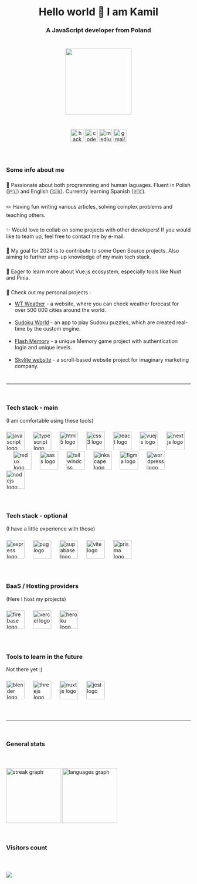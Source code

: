 <h1 align="center">Hello world 👋 I am Kamil</h1>

###

<h3 align="center">A JavaScript developer from Poland</h3>

###

<br>

<div align="center">
  <img height="180" src="https://avatars.githubusercontent.com/u/76244675?s=400&u=2d7f35231fa3b3afca81175f7ae23390a01ab75c&v=4"  />
</div>

###

<br>

<div align="center">
  <img src="https://img.shields.io/static/v1?message=HackerRank&logo=hackerrank&label=&color=2EC866&logoColor=white&labelColor=&style=flat" height="35" alt="hackerrank logo"  />
  <img src="https://img.shields.io/static/v1?message=Codepen&logo=codepen&label=&color=000000&logoColor=white&labelColor=&style=flat" height="35" alt="codepen logo"  />
  <img src="https://img.shields.io/static/v1?message=Medium&logo=medium&label=&color=12100E&logoColor=white&labelColor=&style=flat" height="35" alt="medium logo"  />
  <img src="https://img.shields.io/static/v1?message=Gmail&logo=gmail&label=&color=D14836&logoColor=white&labelColor=&style=flat" height="35" alt="gmail logo"  />
</div>

###

<br clear="both">

<h3 align="left">Some info about me</h3>

###

<p align="left">📖 Passionate about both programming and  human laguages. Fluent in Polish (🇵🇱) and English (🇬🇧). Currently learning Spanish (🇪🇸).</p>

###

<p align="left">✏️ Having fun writing various articles, solving complex problems and teaching others.</p>

###

<p align="left">✨ Would love to collab on some projects with other developers! If you would like to team up, feel free to contact me by e-mail.</p>

###

<p align="left">🎯 My goal for 2024 is to contribute  to some Open Source projects. Also aiming to further amp-up knowledge of  my main tech stack.</p>

###

<p align="left">🌱 Eager to learn more about Vue.js ecosystem, especially tools like Nuxt and Pinia.</p>

###

<p align="left">🚀 Check out my personal projects : </p>

* [WT Weather](https://wtweather.cyclic.app) - a website, where you can check weather forecast for over 500 000 cities around the world.  <br> <br>
* [Sudoku World](https://sudokuworld.onrender.com) - an app to play Sudoku puzzles, which are created real-time by the custom engine. <br> <br>
* [Flash Memory](https://flash-memory.vercel.app) - a unique Memory game project with authentication login and unique levels. <br> <br>
* [Skylite website](https://skylitesite.web.app) - a scroll-based website project for imaginary marketing company. <br> <br>

###

<hr>

<br>

<h3>Tech stack - main</h3> (I am comfortable using these tools)

###

<div>
  <img src="https://skillicons.dev/icons?i=js" height="50" alt="javascript logo"  />
  <img width="15" />
  <img src="https://skillicons.dev/icons?i=ts" height="50" alt="typescript logo"  />
  <img width="15" />
  <img src="https://skillicons.dev/icons?i=html" height="50" alt="html5 logo"  />
  <img width="15" />
  <img src="https://skillicons.dev/icons?i=css" height="50" alt="css3 logo"  />
  <img width="15" />
  <img src="https://skillicons.dev/icons?i=react" height="50" alt="react logo"  />
  <img width="15" />
  <img src="https://skillicons.dev/icons?i=vue" height="50" alt="vuejs logo"  />
  <img width="15" />
  <img src="https://skillicons.dev/icons?i=nextjs" height="50" alt="nextjs logo"  />
  <img width="15" />
  <img src="https://skillicons.dev/icons?i=redux" height="50" alt="redux logo"  />
  <img width="15" />
  <img src="https://skillicons.dev/icons?i=sass" height="50" alt="sass logo"  />
  <img width="15" />
  <img src="https://skillicons.dev/icons?i=tailwind" height="50" alt="tailwindcss logo"  />
  <img width="15" />
  <img src="https://cdn.jsdelivr.net/gh/devicons/devicon/icons/inkscape/inkscape-original.svg" height="50" alt="inkscape logo"  />
  <img width="15" />
  <img src="https://skillicons.dev/icons?i=figma" height="50" alt="figma logo"  />
  <img width="15" />
  <img src="https://skillicons.dev/icons?i=wordpress" height="50" alt="wordpress logo"  />
  <img width="15" />
  <img src="https://skillicons.dev/icons?i=nodejs" height="50" alt="nodejs logo"  />
</div>

###

<br>

<h3>Tech stack - optional </h3> (I have a little experience with those)

###

<div>
  <img src="https://skillicons.dev/icons?i=express" height="50" alt="express logo"  />
  <img width="15" />
  <img src="https://skillicons.dev/icons?i=pug" height="50" alt="pug logo"  />
  <img width="15" />
  <img src="https://skillicons.dev/icons?i=supabase" height="50" alt="supabase logo"  />
  <img width="15" />
  <img src="https://skillicons.dev/icons?i=vite" height="50" alt="vite logo"  />
  <img width="15" />
  <img src="https://skillicons.dev/icons?i=prisma" height="50" alt="prisma logo"  />
</div>

###

<br>

<h3>BaaS / Hosting providers</h3> (Here I host my projects)

###

<div>
  <img src="https://skillicons.dev/icons?i=firebase" height="50" alt="firebase logo"  />
  <img width="15" />
  <img src="https://skillicons.dev/icons?i=vercel" height="50" alt="vercel logo"  />
  <img width="15" />
  <img src="https://skillicons.dev/icons?i=heroku" height="50" alt="heroku logo"  />
</div>

###

<br>

<h3>Tools to learn in the future</h3> Not there yet :)

###

<div>
  <img src="https://skillicons.dev/icons?i=blender" height="50" alt="blender logo"  />
  <img width="15" />
  <img src="https://skillicons.dev/icons?i=threejs" height="50" alt="threejs logo"  />
  <img width="15" />
  <img src="https://skillicons.dev/icons?i=nuxtjs" height="50" alt="nuxtjs logo"  />
  <img width="15" />
  <img src="https://skillicons.dev/icons?i=jest" height="50" alt="jest logo"  />
</div>

###

<br>

<hr>

<br>

<h3>General stats</h3>

<br>

###


<div>
  <img src="https://streak-stats.demolab.com?user=Martimex&locale=en&mode=daily&theme=dracula&hide_border=false&border_radius=5" align="left" height="150"  alt="streak graph"  />
  <img src="https://github-readme-stats.vercel.app/api/top-langs?username=Martimex&locale=en&hide_title=false&layout=compact&card_width=320&langs_count=5&theme=dracula&hide_border=false" align="left" height="150" alt="languages graph"  />
</div>

###

<br clear="both">

<br>

<br>

<h3>Visitors count</h3>

<br>

###

<div>
  <img src="https://profile-counter.glitch.me/Martimex/count.svg?"  />
</div>

###
